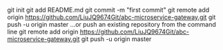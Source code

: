 git init
git add README.md
git commit -m "first commit"
git remote add origin https://github.com/LiuJQ9674Git/abc-microservice-gateway.git
git push -u origin master
…or push an existing repository from the command line
 git remote add origin https://github.com/LiuJQ9674Git/abc-microservice-gateway.git
git push -u origin master